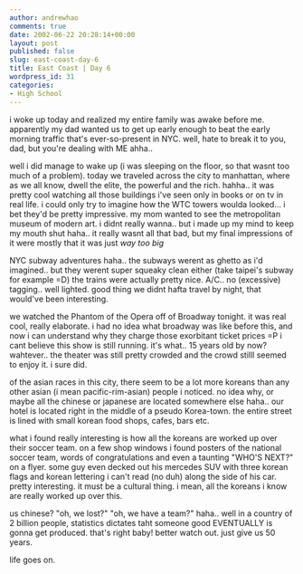 ```yaml
---
author: andrewhao
comments: true
date: 2002-06-22 20:28:14+00:00
layout: post
published: false
slug: east-coast-day-6
title: East Coast | Day 6
wordpress_id: 31
categories:
- High School
---
```


i woke up today and realized my entire family was awake before me. apparently my dad wanted us to get up early enough to beat the early morning traffic that's ever-so-present in NYC. well, hate to break it to you, dad, but you're dealing with ME ahha..

well i did manage to wake up (i was sleeping on the floor, so that wasnt too much of a problem). today we traveled across the city to manhattan, where as we all know, dwell the elite, the powerful and the rich. hahha.. it was pretty cool watching all those buildings i've seen only in books or on tv in real life. i could only try to imagine how the WTC towers woulda looked... i bet they'd be pretty impressive. my mom wanted to see the metropolitan museum of modern art. i didnt really wanna.. but i made up my mind to keep my mouth shut haha.. it really wasnt all that bad, but my final impressions of it were mostly that it was just _way too big_

NYC subway adventures haha.. the subways werent as ghetto as i'd imagined.. but they werent super squeaky clean either (take taipei's subway for example =D) the trains were actually pretty nice. A/C.. no (excessive) tagging.. well lighted. good thing we didnt hafta travel by night, that would've been interesting.

we watched the Phantom of the Opera off of Broadway tonight. it was real cool, really elaborate. i had no idea what broadway was like before this, and now i can understand why they charge those exorbitant ticket prices =P i cant believe this show is still running. it's what.. 15 years old by now? wahtever.. the theater was still pretty crowded and the crowd stilll seemed to enjoy it. i sure did.

of the asian races in this city, there seem to be a lot more koreans than any other asian (i mean pacific-rim-asian) people i noticed. no idea why, or maybe all the chinese or japanese are located somewhere else haha.. our hotel is located right in the middle of a pseudo Korea-town. the entire street is lined with small korean food shops, cafes, bars etc.

what i found really interesting is how all the koreans are worked up over their soccer team. on a few shop windows i found posters of the national soccer team, words of congratulations and even a taunting "WHO'S NEXT?" on a flyer. some guy even decked out his mercedes SUV with three korean flags and korean lettering i can't read (no duh) along the side of his car. pretty interesting. it must be a cultural thing. i mean, all the koreans i know are really worked up over this.

us chinese?
"oh, we lost?"
"oh, we have a team?"
haha.. well in a country of 2 billion people, statistics dictates taht someone good EVENTUALLY is gonna get produced. that's right baby! better watch out. just give us 50 years.

life goes on.
